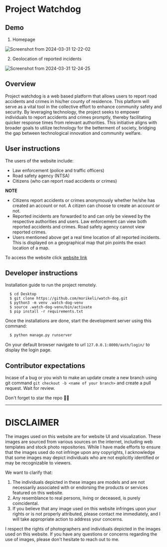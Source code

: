# Project Watchdog

## Demo
  1. Homepage
     
  ![Screenshot from 2024-03-31 12-22-02](https://github.com/morikeli/watch-dog/assets/78599959/d26349fe-0d3c-4b81-923c-52237a67d1b2)

  2. Geolocation of reported incidents
  
  ![Screenshot from 2024-03-31 12-24-25](https://github.com/morikeli/watch-dog/assets/78599959/600658bd-9f88-4d45-8da3-eb6e497de70b)

## Overview
Project watchdog is a web based platform that allows users to report road accidents and crimes in his/her county of residence.  This platform will serve as a vital tool in the collective effort to enhance community safety and security. By leveraging technology, the project seeks to empower individuals to report accidents and crimes promptly, thereby facilitating quicker response times from relevant authorities. This initiative aligns with broader goals to utilize technology for the betterment of society, bridging the gap between technological innovation and community welfare.

## User instructions
The users of the website include:
  - Law enforcement (police and traffic officers)
  - Road safety agency (NTSA)
  - Citizens (who can report road accidents or crimes)

**NOTE**
  - Citizens report accidents or crimes anonymously whether he/she has created an account or not. A citizen can choose to create an account or not.
  - Reported incidents are forwarded to and can only be viewed by the respective authorities and users. Law enforcement can view both reported accidents and crimes. Road safety agency cannot view reported crimes.
  - Users mentioned above get a real time location of all reported incidents. This is displayed on a geographical map that pin points the exact location of a map.

To access the website click [website link](https://watch-dog-website.onrender.com/auth/login/)

## Developer instructions
Installation guide to run the project remotely.
```(bash)
  $ cd Desktop
  $ git clone https://github.com/morikeli/watch-dog.git
  $ python3 -m venv .watch-dog-venv
  $ source .watch-dog-venv/bin/activate
  $ pip install -r requirements.txt
```

Once the installations are done, start the development server using this command:
```bash
  $ python manage.py runserver
```

On your default browser navigate to url `127.0.0.1:8000/auth/login/` to display the login page.

## Contributor expectations
Incase of a bug or you wish to make an update create a new branch using git command `git checkout -b <name of your branch>` and create a pull request. Wait for review.

Don't forget to star the repo 🌟😉

---
# DISCLAIMER
The images used on this website are for website UI and visualization. These images are sourced from various sources on the internet, including web templates and stock photo repositories. While I have made efforts to ensure that the images used do not infringe upon any copyrights, I acknowledge that some images may depict individuals who are not explicitly identified or may be recognizable to viewers.

We want to clarify that:

1. The individuals depicted in these images are models and are not necessarily associated with or endorsing the products or services featured on this website.
2. Any resemblance to real persons, living or deceased, is purely coincidental.
3. If you believe that any image used on this website infringes upon your rights or is not properly attributed, please contact me immediately, and I will take appropriate action to address your concerns.

I respect the rights of photographers and individuals depicted in the images used on this website. If you have any questions or concerns regarding the use of images, please don't hesitate to reach out to me.
